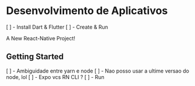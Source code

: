# Desenvolvimento de Aplicativos

[ ] - Install Dart & Flutter
[ ] - Create & Run

A New React-Native Project!

## Getting Started

[ ] - Ambiguidade entre yarn e node
[ ] - Nao posso usar a ultime versao do node, lol
[ ] - Expo vcs RN CLI ?
[ ] - Run